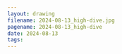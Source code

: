 ```yaml
---
layout: drawing
filename: 2024-08-13_high-dive.jpg
pagename: 2024-08-13_high-dive
date: 2024-08-13
tags:
---
```

